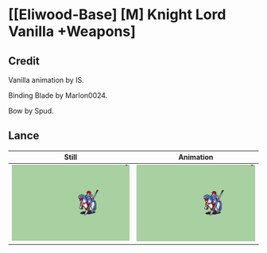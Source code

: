 # [\[Eliwood-Base\] \[M\] Knight Lord Vanilla +Weapons]

## Credit

Vanilla animation by IS.

Binding Blade by Marlon0024.

Bow by Spud.


	
## Lance

| Still | Animation |
| :---: | :-------: |
| ![Lance still](./Lance_000.png) | ![Lance animation](./Lance.gif) |
